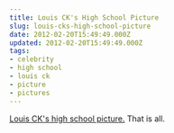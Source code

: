 ```yaml
---
title: Louis CK's High School Picture
slug: louis-cks-high-school-picture
date: 2012-02-20T15:49:49.000Z
updated: 2012-02-20T15:49:49.000Z
tags:
- celebrity
- high school
- louis ck
- picture
- pictures
---
```


<a href='http://popculturebrain.com/post/17920582035'>Louis CK's high school picture.</a>  That is all.
